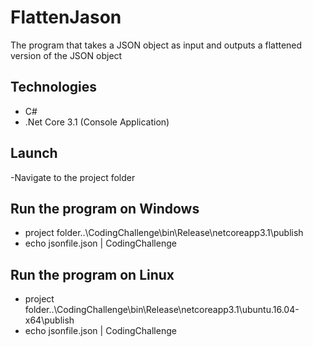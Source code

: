 # FlattenJason
 The program that takes a JSON object as input and outputs a flattened version of the JSON object
## Technologies
- C#
- .Net Core 3.1 (Console Application)
## Launch
-Navigate to the project folder
## Run the program on Windows 
  - project folder..\CodingChallenge\bin\Release\netcoreapp3.1\publish
  - echo jsonfile.json | CodingChallenge
## Run the program on Linux
   - project folder..\CodingChallenge\bin\Release\netcoreapp3.1\ubuntu.16.04-x64\publish
   - echo jsonfile.json | CodingChallenge
  

